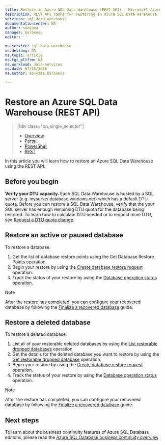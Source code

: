 ```yaml
---
title: Restore an Azure SQL Data Warehouse (REST API) | Microsoft Azure
description: REST API tasks for restoring an Azure SQL Data Warehouse.
services: sql-data-warehouse
documentationcenter: NA
author: sonyama
manager: barbkess
editor: ''

ms.service: sql-data-warehouse
ms.devlang: NA
ms.topic: article
ms.tgt_pltfrm: NA
ms.workload: data-services
ms.date: 07/18/2016
ms.author: sonyama;barbkess

---
```

# Restore an Azure SQL Data Warehouse (REST API)
> [!div class="op_single_selector"]
> * [Overview](sql-data-warehouse-restore-database-overview.md)
> * [Portal](sql-data-warehouse-restore-database-portal.md)
> * [PowerShell](sql-data-warehouse-restore-database-powershell.md)
> * [REST](sql-data-warehouse-restore-database-rest-api.md)
> 
> 

In this article you will learn how to restore an Azure SQL Data Warehouse using the REST API.

## Before you begin
**Verify your DTU capacity.** Each SQL Data Warehouse is hosted by a SQL server (e.g. myserver.database.windows.net) which has a default DTU quota.  Before you can restore a SQL Data Warehouse, verify that the your SQL server has enough remaining DTU quota for the database being restored. To learn how to calculate DTU needed or to request more DTU, see [Request a DTU quota change](sql-data-warehouse-get-started-create-support-ticket.md#request-quota-change).

## Restore an active or paused database
To restore a database:

1. Get the list of database restore points using the Get Database Restore Points operation.
2. Begin your restore by using the [Create database restore request](https://msdn.microsoft.com/library/azure/dn509571.aspx) operation.
3. Track the status of your restore by using the [Database operation status](https://msdn.microsoft.com/library/azure/dn720371.aspx) operation.

> [!NOTE]
> After the restore has completed, you can configure your recovered database by following the [Finalize a recovered database](../sql-database/sql-database-recovered-finalize.md) guide.
> 
> 

## Restore a deleted database
To restore a deleted database:

1. List all of your restorable deleted databases by using the [List restorable dropped databases](https://msdn.microsoft.com/library/azure/dn509562.aspx) operation.
2. Get the details for the deleted database you want to restore by using the [Get restorable dropped database](https://msdn.microsoft.com/library/azure/dn509574.aspx) operation.
3. Begin your restore by using the [Create database restore request](https://msdn.microsoft.com/library/azure/dn509571.aspx) operation.
4. Track the status of your restore by using the [Database operation status](https://msdn.microsoft.com/library/azure/dn720371.aspx) operation.

> [!NOTE]
> After the restore has completed, you can configure your recovered database by following the [Finalize a recovered database](../sql-database/sql-database-recovered-finalize.md) guide.
> 
> 

## Next steps
To learn about the business continuity features of Azure SQL Database editions, please read the [Azure SQL Database business continuity overview](../sql-database/sql-database-business-continuity.md).

<!--Image references-->

<!--Article references-->
[Azure SQL Database business continuity overview]: ./sql-database-business-continuity.md
[Request a DTU quota change]: ./sql-data-warehouse-get-started-create-support-ticket.md#request-quota-change
[Finalize a recovered database]: ./sql-database-recovered-finalize.md
[How to install and configure Azure PowerShell]: ./powershell-install-configure.md
[Overview]: ./sql-data-warehouse-restore-database-overview.md
[Portal]: ./sql-data-warehouse-restore-database-portal.md
[PowerShell]: ./sql-data-warehouse-restore-database-powershell.md
[REST]: ./sql-data-warehouse-restore-database-rest-api.md

<!--MSDN references-->
[Create database restore request]: https://msdn.microsoft.com/library/azure/dn509571.aspx
[Database operation status]: https://msdn.microsoft.com/library/azure/dn720371.aspx
[Get restorable dropped database]: https://msdn.microsoft.com/library/azure/dn509574.aspx
[List restorable dropped databases]: https://msdn.microsoft.com/library/azure/dn509562.aspx
[Restore-AzureRmSqlDatabase]: https://msdn.microsoft.com/library/mt693390.aspx

<!--Other Web references-->
[Azure Portal]: https://portal.azure.com/
[Microsoft Web Platform Installer]: https://aka.ms/webpi-azps
